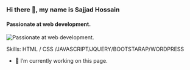### Hi there 👋, my name is Sajjad Hossain
#### Passionate at web development.
![Passionate at web development.](https://lh5.googleusercontent.com/Nxr_TfPYHY2CrAlBUSFIm6GpfgNQARlF0MxmjxIU39QglO5Bc3DlOEHjVYkXPp69LmLSdH-3muQ2A84JSjRvuHfF4DSlBaPbETxWUNmk99avmA0kH_6DdirSEkOvDyez3IsfmnebVG_Qdh83DFsNeVVkV-HDlxKxQ2LYIT9xjqMRQEbRWe5i0EwTjLETZA=w1280)


Skills:  HTML / CSS /JAVASCRIPT/JQUERY/BOOTSTARAP/WORDPRESS

- 🔭 I’m currently working on this page. 




